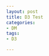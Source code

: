 ```yaml
---
layout: post
title: D3 Test
categories:
- DM
tags:
- D3

---
```



<div id="_mySVG"></div>
<script type="text/javascript">
var d = d3.select(this).select("_mySVG").text("MY TEST FOR D3")
</script>